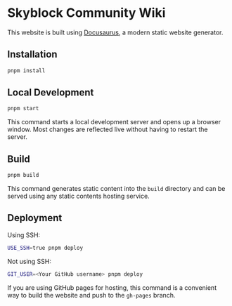 # Skyblock Community Wiki

This website is built using [Docusaurus](https://docusaurus.io/), a modern static website generator.

## Installation

```bash
pnpm install
```

## Local Development

```bash
pnpm start
```

This command starts a local development server and opens up a browser window. Most changes are reflected live without having to restart the server.

## Build

```bash
pnpm build
```

This command generates static content into the `build` directory and can be served using any static contents hosting service.

## Deployment

Using SSH:

```bash
USE_SSH=true pnpm deploy
```

Not using SSH:

```bash
GIT_USER=<Your GitHub username> pnpm deploy
```

If you are using GitHub pages for hosting, this command is a convenient way to build the website and push to the `gh-pages` branch.
